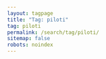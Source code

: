 ```yaml
---
layout: tagpage
title: "Tag: piloti"
tag: piloti
permalink: /search/tag/piloti/
sitemap: false
robots: noindex
---
```

